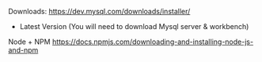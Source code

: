 Downloads:
https://dev.mysql.com/downloads/installer/
- Latest Version (You will need to download Mysql server & workbench)

Node + NPM
https://docs.npmjs.com/downloading-and-installing-node-js-and-npm

